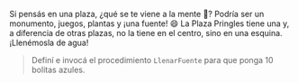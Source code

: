 Si pensás en una plaza, ¿qué se te viene a la mente :thinking:? Podría ser un monumento, juegos, plantas y ¡una fuente! :smile: La Plaza Pringles tiene una y, a diferencia de otras plazas, no la tiene en el centro, sino en una esquina. ¡Llenémosla de agua!

> Definí e invocá el procedimiento `LlenarFuente` para que ponga 10 bolitas azules. 
